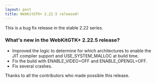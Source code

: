 ```yaml
---
layout: post
title: WebKitGTK+ 2.22.5 released!
---
```


This is a bug fix release in the stable 2.22 series.

### What's new in the WebKitGTK+ 2.22.5 release?

 - Improved the logic to determine for which architectures to enable
   the JIT compiler support and USE_SYSTEM_MALLOC at build time.
 - Fix the build with ENABLE_VIDEO=OFF and ENABLE_OPENGL=OFF.
 - Fix several crashes.

Thanks to all the contributors who made possible this release.
